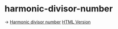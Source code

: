 # harmonic-divisor-number

&#8594; [Harmonic divisor number](https://github.com/easai/harmonic-divisor-number/blob/main/harmonic-mean.ipynb)
[HTML Version](https://easai.github.io/harmonic-divisor-number/harmonic-mean.html)
